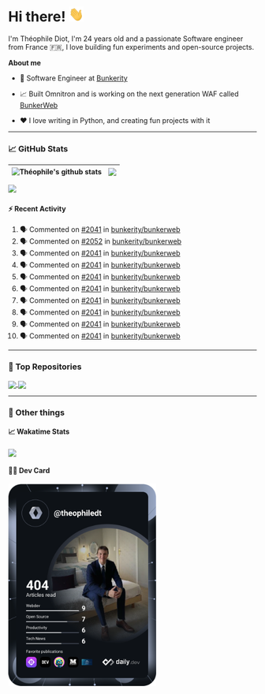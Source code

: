 # Hi there! <img src="./wave.gif" width="30px" height="30px" />

I'm Théophile Diot, I'm 24 years old and a passionate Software engineer from France 🇫🇷, I love building fun experiments and open-source projects.

**About me**

- 💼 Software Engineer at [Bunkerity](https://www.bunkerity.com/)

- 📈 Built Omnitron and is working on the next generation WAF called [BunkerWeb](https://www.bunkerweb.io)

- ❤️ I love writing in Python, and creating fun projects with it

---

### 📈 GitHub Stats

| <img align="center" src="https://github-readme-stats.vercel.app/api?username=TheophileDiot&show_icons=true&include_all_commits=true&theme=algolia&hide_border=true&rank_icon=github" alt="Théophile's github stats" /> | <img align="center" src="https://github-readme-stats.vercel.app/api/top-langs/?username=TheophileDiot&layout=compact&theme=algolia&hide_border=true" /> |
| ---------------------------------------------------------------------------------------------------------------------------------------------------------------------------------------------------------------------- | ------------------------------------------------------------------------------------------------------------------------------------------------------- |

![](https://github-readme-activity-graph.vercel.app/graph?username=TheophileDiot&theme=tokyo-night)

#### :zap: Recent Activity

<!--START_SECTION:activity-->
1. 🗣 Commented on [#2041](https://github.com/bunkerity/bunkerweb/issues/2041#issuecomment-2693915826) in [bunkerity/bunkerweb](https://github.com/bunkerity/bunkerweb)
2. 🗣 Commented on [#2052](https://github.com/bunkerity/bunkerweb/issues/2052#issuecomment-2693703838) in [bunkerity/bunkerweb](https://github.com/bunkerity/bunkerweb)
3. 🗣 Commented on [#2041](https://github.com/bunkerity/bunkerweb/issues/2041#issuecomment-2693699075) in [bunkerity/bunkerweb](https://github.com/bunkerity/bunkerweb)
4. 🗣 Commented on [#2041](https://github.com/bunkerity/bunkerweb/issues/2041#issuecomment-2693647835) in [bunkerity/bunkerweb](https://github.com/bunkerity/bunkerweb)
5. 🗣 Commented on [#2041](https://github.com/bunkerity/bunkerweb/issues/2041#issuecomment-2693647046) in [bunkerity/bunkerweb](https://github.com/bunkerity/bunkerweb)
6. 🗣 Commented on [#2041](https://github.com/bunkerity/bunkerweb/issues/2041#issuecomment-2693631720) in [bunkerity/bunkerweb](https://github.com/bunkerity/bunkerweb)
7. 🗣 Commented on [#2041](https://github.com/bunkerity/bunkerweb/issues/2041#issuecomment-2693624138) in [bunkerity/bunkerweb](https://github.com/bunkerity/bunkerweb)
8. 🗣 Commented on [#2041](https://github.com/bunkerity/bunkerweb/issues/2041#issuecomment-2693608846) in [bunkerity/bunkerweb](https://github.com/bunkerity/bunkerweb)
9. 🗣 Commented on [#2041](https://github.com/bunkerity/bunkerweb/issues/2041#issuecomment-2693602686) in [bunkerity/bunkerweb](https://github.com/bunkerity/bunkerweb)
10. 🗣 Commented on [#2041](https://github.com/bunkerity/bunkerweb/issues/2041#issuecomment-2693600155) in [bunkerity/bunkerweb](https://github.com/bunkerity/bunkerweb)
<!--END_SECTION:activity-->

---

### 🔧 Top Repositories

<a href="https://github.com/bunkerity/bunkerweb">
  <img align="center" src="https://github-readme-stats.vercel.app/api/pin/?username=Bunkerity&repo=bunkerweb&theme=algolia" />
</a>
<a href="https://github.com/TheophileDiot/Omnitron">
  <img align="center" src="https://github-readme-stats.vercel.app/api/pin/?username=TheophileDiot&repo=Omnitron&theme=algolia" />
</a>

---

### 🎉 Other things

#### 📈 Wakatime Stats

<a href="https://wakatime.com/@theophile_bunkerity">
  <img align="center" src="https://github-readme-stats.vercel.app/api/wakatime?username=3aa5ce41-c253-43d9-8441-a721e446a45f&layout=compact&theme=algolia" />
</a>

#### 👨‍💻 Dev Card

<a href="https://app.daily.dev/TheophileDt">
  <img src="./devcard.svg" width="300" alt="Théophile Diot's Dev Card"/>
</a>
